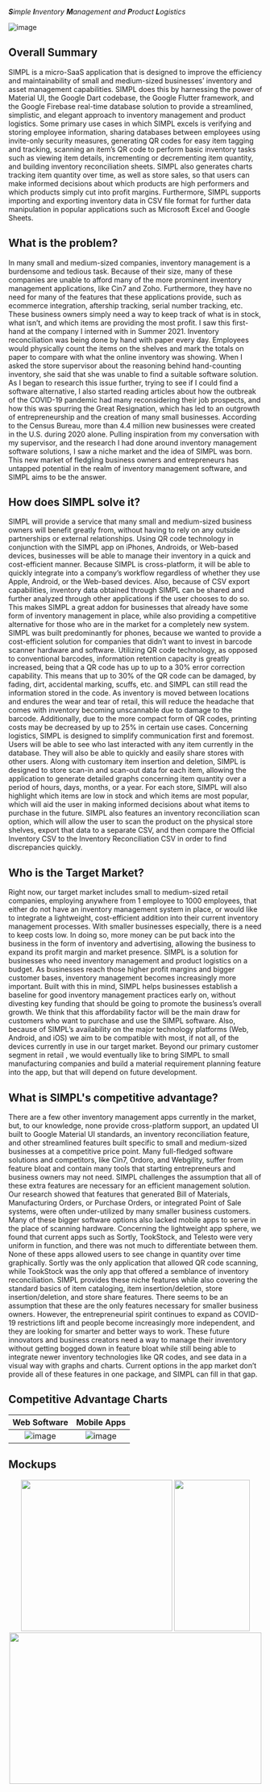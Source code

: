 

***S**imple **I**nventory **M**anagement and **P**roduct **L**ogistics*
  

![image](https://drive.google.com/uc?export=view&id=1WliiC62IAnbRIjaCLDmnzPm820IfNJJl)



  ## **Overall Summary**
 
<p>
  SIMPL is a micro-SaaS application that is designed to improve the efficiency and maintainability of small and medium-sized businesses’ inventory and asset management capabilities.  SIMPL does this by harnessing the power of Material UI, the Google Dart codebase, the Google Flutter framework, and the Google Firebase real-time database solution to provide a streamlined, simplistic, and elegant approach to inventory management and product logistics.  Some primary use cases in which SIMPL excels is verifying and storing employee information, sharing databases between employees using invite-only security measures, generating QR codes for easy item tagging and tracking, scanning an item’s QR code to perform basic inventory tasks such as viewing item details, incrementing or decrementing item quantity, and building inventory reconciliation sheets.  SIMPL also generates charts tracking item quantity over time, as well as store sales, so that users can make informed decisions about which products are high performers and which products simply cut into profit margins. Furthermore, SIMPL supports importing and exporting inventory data in CSV file format for further data manipulation in popular applications such as Microsoft Excel and Google Sheets.
  
</p>


 ## **What is the problem?**

<p>
  In many small and medium-sized companies, inventory management is a burdensome and tedious task.  Because of their size, many of these companies are unable to afford many of the more prominent inventory management applications, like Cin7 and Zoho. Furthermore, they have no need for many of the features that these applications provide, such as ecommerce integration, aftership tracking, serial number tracking, etc.  These business owners simply need a way to keep track of what is in stock, what isn’t, and which items are providing the most profit.  I saw this first-hand at the company I interned with in Summer 2021. Inventory reconciliation was being done by hand with paper every day. Employees would physically count the items on the shelves and mark the totals on paper to compare with what the online inventory was showing. When I asked the store supervisor about the reasoning behind hand-counting inventory, she said that she was unable to find a suitable software solution.  As I began to research this issue further, trying to see if I could find a software alternative, I also started reading articles about how the outbreak of the COVID-19 pandemic had many reconsidering their job prospects, and how this was spurring the Great Resignation, which has led to an outgrowth of entrepreneurship and the creation of many small businesses.  According to the Census Bureau, more than 4.4 million new businesses were created in the U.S. during 2020 alone.  Pulling inspiration from my conversation with my supervisor, and the research I had done around inventory management software solutions, I saw a niche market and the idea of SIMPL was born. This new market of fledgling business owners and entrepreneurs has untapped potential in the realm of inventory management software, and SIMPL aims to be the answer.

</p>

 ## **How does SIMPL solve it?**

<p>
  SIMPL will provide a service that many small and medium-sized business owners will benefit greatly from, without having to rely on any outside partnerships or external relationships.  Using QR code technology in conjunction with the SIMPL app on iPhones, Androids, or Web-based devices, businesses will be able to manage their inventory in a quick and cost-efficient manner.  Because SIMPL is cross-platform, it will be able to quickly integrate into a company’s workflow regardless of whether they use Apple, Android, or the Web-based devices. Also, because of CSV export capabilities, inventory data obtained through SIMPL can be shared and further analyzed through other applications if the user chooses to do so.  This makes SIMPL a great addon for businesses that already have some form of inventory management in place, while also providing a competitive alternative for those who are in the market for a completely new system.  SIMPL was built predominantly for phones, because we wanted to provide a cost-efficient solution for companies that didn’t want to invest in barcode scanner hardware and software. Utilizing QR code technology, as opposed to conventional barcodes,  information retention capacity is greatly increased, being that a QR code has up to up to a 30% error correction capability.  This means that up to 30% of the QR code can be damaged, by fading, dirt, accidental marking, scuffs, etc. and SIMPL can still read the information stored in the code. As inventory is moved between locations and endures the wear and tear of retail, this will reduce the headache that comes with inventory becoming unscannable due to damage to the barcode.  Additionally, due to the more compact form of QR codes, printing costs may be decreased by up to 25% in certain use cases.  Concerning logistics, SIMPL is designed to simplify communication first and foremost.  Users will be able to see who last interacted with any item currently in the database.  They will also be able to quickly and easily share stores with other users.  Along with customary item insertion and deletion, SIMPL is designed to store scan-in and scan-out data for each item, allowing the application to generate detailed graphs concerning item quantity over a period of hours, days, months, or a year.  For each store, SIMPL will also highlight which items are low in stock and which items are most popular, which will aid the user in making informed decisions about what items to purchase in the future.  SIMPL also features an inventory reconciliation scan option, which will allow the user to scan the product on the physical store shelves, export that data to a separate CSV, and then compare the Official Inventory CSV to the Inventory Reconciliation CSV in order to find discrepancies quickly.

</p>

 ## **Who is the Target Market?**

<p>
  Right now, our target market includes small to medium-sized retail companies, employing anywhere from 1 employee to 1000 employees, that either do not have an inventory management system in place, or would like to integrate a lightweight, cost-efficient addition into their current inventory management processes. With smaller businesses especially, there is a need to keep costs low. In doing so, more money can be put back into the business in the form of inventory and advertising, allowing the business to expand its profit margin and market presence. SIMPL is a solution for businesses who need inventory management and product logistics on a budget.  As businesses reach those higher profit margins and bigger customer bases, inventory management becomes increasingly more important. Built with this in mind, SIMPL helps businesses establish a baseline for good inventory management practices early on, without divesting key funding that should be going to promote the business’s overall growth.  We think that this affordability factor will be the main draw for customers who want to purchase and use the SIMPL software.  Also, because of SIMPL’s availability on the major technology platforms (Web, Android, and iOS) we aim to be compatible with most, if not all, of the devices currently in use in our target market.  Beyond our primary customer segment in retail , we would eventually like to bring SIMPL to small manufacturing companies and build a material requirement planning feature into the app, but that will depend on future development.

</p>

 ## **What is SIMPL's competitive advantage?**

<p>
  There are a few other inventory management apps currently in the market, but, to our knowledge, none provide cross-platform support, an updated UI built to Google Material UI standards, an inventory reconciliation feature, and other streamlined features built specific to small and medium-sized businesses at a competitive price point. Many full-fledged software solutions and competitors, like Cin7, Ordoro, and Webgility, suffer from feature bloat and contain many tools that starting entrepreneurs and business owners may not need. SIMPL challenges the assumption that all of these extra features are necessary for an efficient management solution. Our research showed that features that generated Bill of Materials, Manufacturing Orders, or Purchase Orders, or integrated Point of Sale systems, were often under-utilized by many smaller business customers.  Many of these bigger software options also lacked mobile apps to serve in the place of scanning hardware. Concerning the lightweight app sphere, we found that current apps such as Sortly, TookStock, and Telesto were very uniform in function, and there was not much to differentiate between them.  None of these apps allowed users to see change in quantity over time graphically. Sortly was the only application that allowed QR code scanning, while TookStock was the only app that offered a semblance of inventory reconciliation.  SIMPL provides these niche features while also covering the standard basics of item cataloging, item insertion/deletion, store insertion/deletion, and store share features.  There seems to be an assumption that these are the only features necessary for smaller business owners.  However, the entrepreneurial spirit continues to expand as COVID-19 restrictions lift and people become increasingly more independent, and they are looking for smarter and better ways to work.  These future innovators and business creators need a way to manage their inventory without getting bogged down in feature bloat while still being able to integrate newer inventory technologies like QR codes, and see data in a visual way with graphs and charts.  Current options in the app market don’t provide all of these features in one package, and SIMPL can fill in that gap.

  
  
</p>

## **Competitive Advantage Charts**
Web Software           |  Mobile Apps  
:-------------------------:|:-------------------------:
![image](https://drive.google.com/uc?export=view&id=1LUi98ABuqQvA7joXSc2Rl4ct4XVw2tVE) | ![image](https://drive.google.com/uc?export=view&id=1LXzn2vZXhxG3M5BA5eIoUyDP5Skcvt1y)  


## **Mockups**
<div align="center">
<img src="https://drive.google.com/uc?export=view&id=16SZzvhExacUnKJ-FN9ytOUl5Xzt3l2qC" width="300" height="300"/> <img src="https://drive.google.com/uc?export=view&id=1rNmCs2h33QK7xD6IfCLsIjtJ_ULK-_yj" width="150" height="300"/> <img src="https://drive.google.com/uc?export=view&id=1OFnarpdGqZMQ-F6nIpW8ccMJLaHGP5ps" width="500" height="300"/>
  </div>



